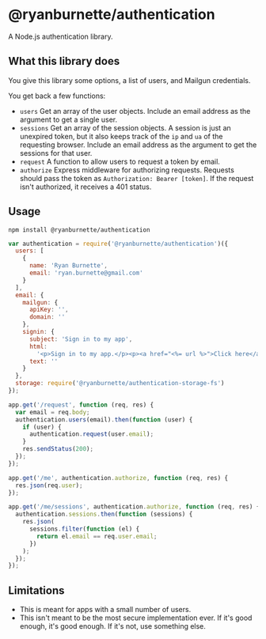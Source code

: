 # @ryanburnette/authentication

A Node.js authentication library.

## What this library does

You give this library some options, a list of users, and Mailgun credentials.

You get back a few functions:

- `users` Get an array of the user objects. Include an email address as the
  argument to get a single user.
- `sessions` Get an array of the session objects. A session is just an unexpired
  token, but it also keeps track of the `ip` and `ua` of the requesting browser.
  Include an email address as the argument to get the sessions for that user.
- `request` A function to allow users to request a token by email.
- `authorize` Express middleware for authorizing requests. Requests should pass
  the token as `Authorization: Bearer [token]`. If the request isn't authorized,
  it receives a 401 status.

## Usage

```
npm install @ryanburnette/authentication
```

```js
var authentication = require('@ryanburnette/authentication')({
  users: [
    {
      name: 'Ryan Burnette',
      email: 'ryan.burnette@gmail.com'
    }
  ],
  email: {
    mailgun: {
      apiKey: '',
      domain: ''
    },
    signin: {
      subject: 'Sign in to my app',
      html:
        '<p>Sign in to my app.</p><p><a href="<%= url %>">Click here</a></p>',
      text: ''
    }
  },
  storage: require('@ryanburnette/authentication-storage-fs')
});

app.get('/request', function (req, res) {
  var email = req.body;
  authentication.users(email).then(function (user) {
    if (user) {
      authentication.request(user.email);
    }
    res.sendStatus(200);
  });
});

app.get('/me', authentication.authorize, function (req, res) {
  res.json(req.user);
});

app.get('/me/sessions', authentication.authorize, function (req, res) {
  authentication.sessions.then(function (sessions) {
    res.json(
      sessions.filter(function (el) {
        return el.email == req.user.email;
      })
    );
  });
});
```

## Limitations

- This is meant for apps with a small number of users.
- This isn't meant to be the most secure implementation ever. If it's good
  enough, it's good enough. If it's not, use something else.
